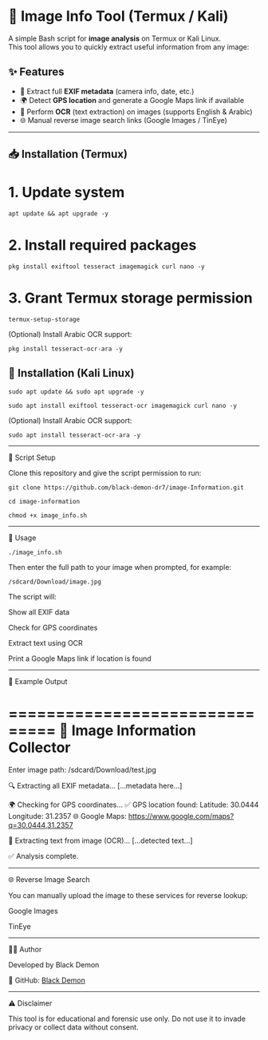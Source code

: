 # 🧠 Image Info Tool (Termux / Kali)

A simple Bash script for **image analysis** on Termux or Kali Linux.  
This tool allows you to quickly extract useful information from any image:

## ✨ Features
- 📸 Extract full **EXIF metadata** (camera info, date, etc.)
- 🌍 Detect **GPS location** and generate a Google Maps link if available
- 📝 Perform **OCR** (text extraction) on images (supports English & Arabic)
- 🌐 Manual reverse image search links (Google Images / TinEye)

---

## 📥 Installation (Termux)

# 1. Update system
```
apt update && apt upgrade -y
```

# 2. Install required packages
```
pkg install exiftool tesseract imagemagick curl nano -y
```

# 3. Grant Termux storage permission
```
termux-setup-storage
```

(Optional) Install Arabic OCR support:

```
pkg install tesseract-ocr-ara -y
```

## 🧰 Installation (Kali Linux)

```
sudo apt update && sudo apt upgrade -y
```
```
sudo apt install exiftool tesseract-ocr imagemagick curl nano -y
```

(Optional) Install Arabic OCR support:
```
sudo apt install tesseract-ocr-ara -y
```

---

📜 Script Setup

Clone this repository and give the script permission to run:
```
git clone https://github.com/black-demon-dr7/image-Information.git
```
```
cd image-information
```
```
chmod +x image_info.sh
```

---

🚀 Usage
```
./image_info.sh
```
Then enter the full path to your image when prompted, for example:

```/sdcard/Download/image.jpg```

The script will:

Show all EXIF data

Check for GPS coordinates

Extract text using OCR

Print a Google Maps link if location is found



---

📝 Example Output

===============================
📸 Image Information Collector
===============================

Enter image path: /sdcard/Download/test.jpg

🔍 Extracting all EXIF metadata...
[...metadata here...]

🌍 Checking for GPS coordinates...
✅ GPS location found:
Latitude: 30.0444
Longitude: 31.2357
🌐 Google Maps: https://www.google.com/maps?q=30.0444,31.2357

📝 Extracting text from image (OCR)...
[...detected text...]

✅ Analysis complete.


---

🌐 Reverse Image Search

You can manually upload the image to these services for reverse lookup:

Google Images

TinEye



---

🧑‍💻 Author

Developed by Black Demon

📂 GitHub: [Black Demon](https://github.com/black-demon-dr7)



---

⚠️ Disclaimer

This tool is for educational and forensic use only.
Do not use it to invade privacy or collect data without consent.
